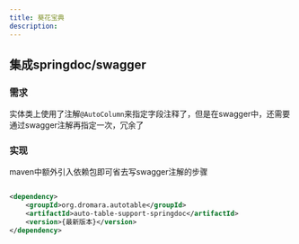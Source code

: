 ```yaml
---
title: 葵花宝典
description:
---
```


## 集成springdoc/swagger

### 需求

实体类上使用了注解`@AutoColumn`来指定字段注释了，但是在swagger中，还需要通过swagger注解再指定一次，冗余了

### 实现

maven中额外引入依赖包即可省去写swagger注解的步骤

```xml

<dependency>
    <groupId>org.dromara.autotable</groupId>
    <artifactId>auto-table-support-springdoc</artifactId>
    <version>{最新版本}</version>
</dependency>
```
